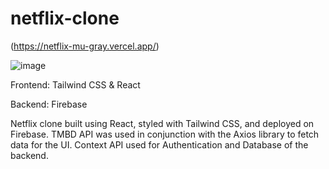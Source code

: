 # netflix-clone
(https://netflix-mu-gray.vercel.app/)

![image](https://user-images.githubusercontent.com/92409662/203037130-f44b79ba-5e4a-42dc-a0ce-993bc619be1e.png)


Frontend: Tailwind CSS & React

Backend: Firebase

Netflix clone built using React, styled with Tailwind CSS, and deployed on Firebase. TMBD API was used in conjunction with the Axios library to fetch data for the UI. Context API used for Authentication and Database of the backend.
